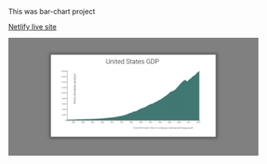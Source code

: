 This was bar-chart project

[Netlify live site](https://nkp1111-d3-visualization-barchart.netlify.app/)

![image](https://github.com/nkp1111/fCC-data-visualization/blob/main/bar-chart/Screenshot%202022-09-01%20215551.png?raw=true)
